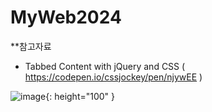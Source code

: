 # MyWeb2024


**참고자료

- Tabbed Content with jQuery and CSS  ( https://codepen.io/cssjockey/pen/njywEE )

![image](https://github.com/user-attachments/assets/7123c633-0869-469a-9148-4bd428fe905c){: height="100" }

